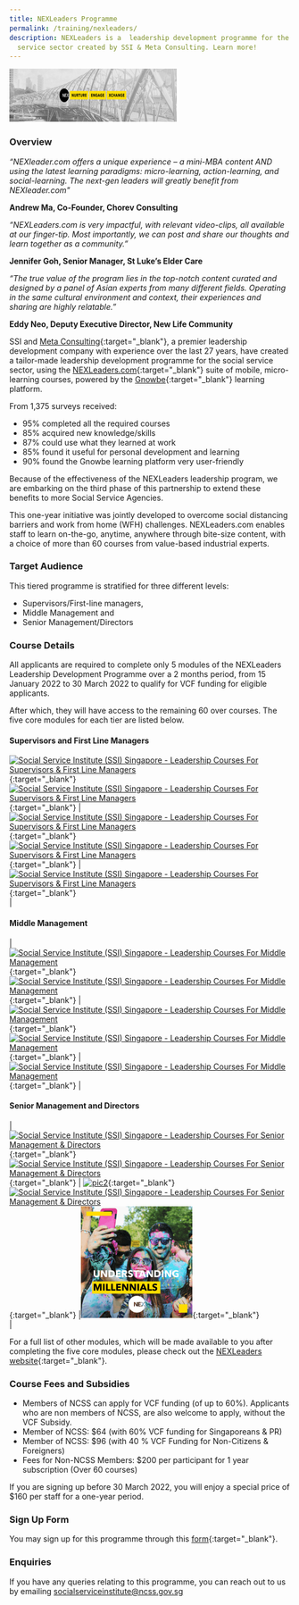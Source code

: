 ```yaml
---
title: NEXLeaders Programme
permalink: /training/nexleaders/
description: NEXLeaders is a  leadership development programme for the social
  service sector created by SSI & Meta Consulting. Learn more!
---
```

![Social Service Institute (SSI) Singapore - Nexleaders Leadership Development Programme Micro Learning Courses](/images/training/nexleaders_Ssi_header.png)

### Overview   
_“NEXleader.com offers a unique experience – a mini-MBA content AND using the latest learning paradigms: micro-learning, action-learning, and social-learning. The next-gen leaders will greatly benefit from NEXleader.com"_ 

**Andrew Ma, Co-Founder, Chorev Consulting**

_“NEXLeaders.com is very impactful, with relevant video-clips, all available at our finger-tip. 
Most importantly, we can post and share our thoughts and learn together as a community.”_

**Jennifer Goh, Senior Manager, St Luke’s Elder Care**

_“The true value of the program lies in the top-notch content curated and designed by a panel of Asian experts from many different fields. Operating in the same cultural environment and context, their experiences and sharing are highly relatable.”_

**Eddy Neo, Deputy Executive Director, New Life Community**

SSI and [Meta Consulting](https://meta.com.sg/){:target="_blank"}, a premier leadership development company with experience over the last 27 years, have created a tailor-made leadership development programme for the social service sector, using the [NEXLeaders.com](https://nexleaders.com/){:target="_blank"} suite of mobile, micro-learning courses, powered by the [Gnowbe](https://www.youtube.com/watch?v=JL55Xl-G72w&ab_channel=Gnowbe){:target="_blank"} learning platform.

From 1,375 surveys received:  
* 95% completed all the required courses
* 85% acquired new knowledge/skills
* 87% could use what they learned at work
* 85% found it useful for personal development and learning
* 90% found the Gnowbe learning platform very user-friendly

Because of the effectiveness of the NEXLeaders leadership program, we are embarking on the third phase of this partnership to extend these benefits to more Social Service Agencies. 

This one-year initiative was jointly developed to overcome social distancing barriers and work from home (WFH) challenges. NEXLeaders.com enables staff to learn on-the-go, anytime, anywhere through bite-size content, with a choice of more than 60 courses from value-based industrial experts.
  
  
### Target Audience
This tiered programme is stratified for three different levels: 
* Supervisors/First-line managers, 
* Middle Management and 
* Senior Management/Directors 


### Course Details

All applicants are required to complete only 5 modules of the NEXLeaders Leadership Development Programme over a 2 months period, from 15 January 2022 to 30 March 2022 to qualify for VCF funding for eligible applicants.

After which, they will have access to the remaining 60 over courses. The five core modules for each tier are listed below.



#### Supervisors and First Line Managers

 [![Social Service Institute (SSI) Singapore - Leadership Courses For Supervisors & First Line Managers](/images/training/engaging-the-disengaged_1.png)](http://nexleaders.com/engaging-the-disengaged/){:target="_blank"}  <br> [![Social Service Institute (SSI) Singapore - Leadership Courses For Supervisors & First Line Managers](/images/training/understanding-self-leadership_1.png)](http://nexleaders.com/self-leadership/){:target="_blank"}  | [![Social Service Institute (SSI) Singapore - Leadership Courses For Supervisors & First Line Managers](/images/training/why-do-asians-avoid-conflict_3.jpg)](http://nexleaders.com/why-do-asians-avoid-conflict/){:target="_blank"}  <br> [![Social Service Institute (SSI) Singapore - Leadership Courses For Supervisors & First Line Managers](/images/training/7-up-to-personal-effectiveness_1.jpg)](http://nexleaders.com/7ups-to-personal-effectiveness/){:target="_blank"}  |[![Social Service Institute (SSI) Singapore - Leadership Courses For Supervisors & First Line Managers](/images/training/unleasingthe%20greatness_1.png)](http://nexleaders.com/unleashing-greatness-in-you/){:target="_blank"}  <br> |

#### Middle Management

| [![Social Service Institute (SSI) Singapore - Leadership Courses For Middle Management](/images/training/leading-change-in-an-uncertain-world_2.jpg)](http://nexleaders.com/leading-change-in-an-uncertain-world/){:target="_blank"}  <br> [![Social Service Institute (SSI) Singapore - Leadership Courses For Middle Management](/images/training/top-5-reasons-why-leaders-fail_1.jpg)](http://nexleaders.com/top-5-reasons-why-leaders-fail/){:target="_blank"} | [![Social Service Institute (SSI) Singapore - Leadership Courses For Middle Management](/images/training/5-great-insights-in-conflict-management_.jpg)](https://nexleaders.com/5-great-insights-in-conflict-management/){:target="_blank"}  <br> [![Social Service Institute (SSI) Singapore - Leadership Courses For Middle Management](/images/training/developing-resilience-for-life_2.jpg)](http://nexleaders.com/developing-resilience-for-life-sumo/){:target="_blank"} |[![Social Service Institute (SSI) Singapore - Leadership Courses For Middle Management](/images/training/coaching-for-peak-performance_2.jpg)](http://nexleaders.com/coaching-for-peak-performance/){:target="_blank"}  |
  

#### Senior Management and Directors


| [![Social Service Institute (SSI) Singapore - Leadership Courses For Senior Management & Directors](/images/training/leadership-in-crisis-management(1)_1.jpg)](http://nexleaders.com/leadership-in-crisis-management/){:target="_blank"}  <br> [![Social Service Institute (SSI) Singapore - Leadership Courses For Senior Management & Directors](/images/training/am-i-a-toxic-leader_1.jpg)](http://nexleaders.com/am-i-a-toxic-leader/){:target="_blank"}  | [![pic2](/images/training/how-to-lead-high-performing-teams_1.jpg)](http://nexleaders.com/how-to-lead-high-performing-teams/){:target="_blank"}  <br> [![Social Service Institute (SSI) Singapore - Leadership Courses For Senior Management & Directors](/images/training/emotion%2C-personality-self-esteem-appreciating-the-brain-in-leadership_1.jpg)](http://nexleaders.com/emotion-personality-self-esteem/){:target="_blank"}  |[![Social Service Institute (SSI) Singapore - Leadership Courses For Senior Management & Directors](/images/training/understanding-millennials(1)_1.png)](http://nexleaders.com/understanding-millennials/){:target="_blank"}  <br> |   

For a full list of other modules, which will be made available to you after completing the five core modules, please check out the  [NEXLeaders website](http://nexleaders.com/){:target="_blank"}.


### Course Fees and Subsidies   
* Members of NCSS can apply for VCF funding (of up to 60%). Applicants who are non members of NCSS, are also welcome to apply, without the VCF Subsidy.
* Member of NCSS: $64 (with 60% VCF funding for Singaporeans & PR) 
* Member of NCSS: $96 (with 40 % VCF Funding for Non-Citizens & Foreigners)
* Fees for Non-NCSS Members: $200 per participant for 1 year subscription (Over 60 courses)

If you are signing up before 30 March 2022, you will enjoy a special price of $160 per staff for a one-year period.


### Sign Up Form   

You may sign up for this programme through this [form](https://go.gov.sg/nexleadership){:target="_blank"}.

### Enquiries   

If you have any queries relating to this programme, you can reach out to us by emailing <socialserviceinstitute@ncss.gov.sg>